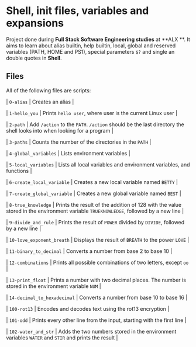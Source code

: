 # Shell, init files, variables and expansions



Project done during **Full Stack Software Engineering studies** at **ALX **. It aims to learn about alias builtin, help builtin, local, global and reserved variables (PATH, HOME and PS1), special parameters `$?` and single an double quotes in **Shell**.

## Files

All of the following files are scripts:


| `0-alias` | Creates an alias |

| `1-hello_you` | Prints `hello user`, where user is the current Linux user |

| `2-path` | Add `/action` to the `PATH`. `/action` should be the last directory the shell looks into when looking for a program |

| `3-paths` | Counts the number of the directories in the `PATH` |

| `4-global_variables` | Lists environment variables |

| `5-local_variables` | Lists all local variables and environment variables, and functions |

| `6-create_local_variable` | Creates a new local variable named `BETTY` |

| `7-create_global_variable` | Creates a new global variable named `BEST` |

| `8-true_knowledge` | Prints the result of the addition of 128 with the value stored in the environment variable `TRUEKNOWLEDGE`, followed by a new line |

| `9-divide_and_rule` | Prints the result of `POWER` divided by `DIVIDE`, followed by a new line |

| `10-love_exponent_breath` | Displays the result of `BREATH` to the power `LOVE` |

| `11-binary_to_decimal` | Converts a number from base 2 to base 10 |

| `12-combinations` | Prints all possible combinations of two letters, except `oo` |

| `13-print_float` | Prints a number with two decimal places. The number is stored in the environment variable `NUM` |

| `14-decimal_to_hexadecimal` | Converts a number from base 10 to base 16 |

| `100-rot13` | Encodes and decodes text using the rot13 encryption |

| `101-odd` | Prints every other line from the input, starting with the first line |

| `102-water_and_str` | Adds the two numbers stored in the environment variables `WATER` and `STIR` and prints the result |
